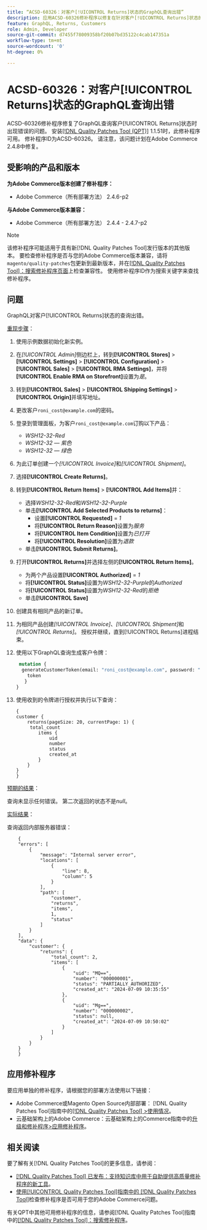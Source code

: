 ```yaml
---
title: “ACSD-60326：对客户[!UICONTROL Returns]状态的GraphQL查询出错”
description: 应用ACSD-60326修补程序以修复在针对客户[!UICONTROL Returns]状态的GraphQL查询中发生错误的Adobe Commerce问题。
feature: GraphQL, Returns, Customers
role: Admin, Developer
source-git-commit: d7455f78009358bf20b07bd35122c4cab147351a
workflow-type: tm+mt
source-wordcount: '0'
ht-degree: 0%

---
```


# ACSD-60326：对客户[!UICONTROL Returns]状态的GraphQL查询出错

ACSD-60326修补程序修复了GraphQL查询客户[!UICONTROL Returns]状态时出现错误的问题。 安装[[!DNL Quality Patches Tool (QPT)]](https://experienceleague.adobe.com/zh-hans/docs/commerce-knowledge-base/kb/announcements/commerce-announcements/magento-quality-patches-released-new-tool-to-self-serve-quality-patches) 1.1.51时，此修补程序可用。 修补程序ID为ACSD-60326。 请注意，该问题计划在Adobe Commerce 2.4.8中修复。

## 受影响的产品和版本

**为Adobe Commerce版本创建了修补程序：**

* Adobe Commerce（所有部署方法） 2.4.6-p2

**与Adobe Commerce版本兼容：**

* Adobe Commerce（所有部署方法） 2.4.4 - 2.4.7-p2

>[!NOTE]
>
>该修补程序可能适用于具有新[!DNL Quality Patches Tool]发行版本的其他版本。 要检查修补程序是否与您的Adobe Commerce版本兼容，请将`magento/quality-patches`包更新到最新版本，并在[[!DNL Quality Patches Tool]：搜索修补程序页面](https://experienceleague.adobe.com/tools/commerce-quality-patches/index.html?lang=zh-Hans)上检查兼容性。 使用修补程序ID作为搜索关键字来查找修补程序。

## 问题

GraphQL对客户[!UICONTROL Returns]状态的查询出错。

<u>重现步骤</u>：

1. 使用示例数据初始化新实例。
1. 在&#x200B;*[!UICONTROL Admin]*&#x200B;侧边栏上，转到&#x200B;**[!UICONTROL Stores]** > **[!UICONTROL Settings]** > **[!UICONTROL Configuration]** > **[!UICONTROL Sales]** > **[!UICONTROL RMA Settings]**，并将&#x200B;**[!UICONTROL Enable RMA on Storefront]**&#x200B;设置为&#x200B;*是*。
1. 转到&#x200B;**[!UICONTROL Sales]** > **[!UICONTROL Shipping Settings]** > **[!UICONTROL Origin]**&#x200B;并填写地址。
1. 更改客户`roni_cost@example.com`的密码。
1. 登录到管理面板，为客户`roni_cost@example.com`订购以下产品：
   * *WSH12-32-Red*
   * *WSH12-32 — 紫色*
   * *WSH12-32 — 绿色*
1. 为此订单创建一个&#x200B;*[!UICONTROL Invoice]*&#x200B;和&#x200B;*[!UICONTROL Shipment]*。
1. 选择&#x200B;**[!UICONTROL Create Returns]**。
1. 转到&#x200B;**[!UICONTROL Return Items]** > **[!UICONTROL Add Items]**&#x200B;并：
   * 选择&#x200B;*WSH12-32-Red*&#x200B;和&#x200B;*WSH12-32-Purple*
   * 单击&#x200B;**[!UICONTROL Add Selected Products to returns]**：
      * 设置&#x200B;**[!UICONTROL Requested]** = *1*
      * 将&#x200B;**[!UICONTROL Return Reason]**&#x200B;设置为&#x200B;*服务*
      * 将&#x200B;**[!UICONTROL Item Condition]**&#x200B;设置为&#x200B;*已打开*
      * 将&#x200B;**[!UICONTROL Resolution]**&#x200B;设置为&#x200B;*退款*
   * 单击&#x200B;**[!UICONTROL Submit Returns]**。
1. 打开&#x200B;**[!UICONTROL Returns]**&#x200B;并选择左侧的&#x200B;**[!UICONTROL Return Items]**。
   * 为两个产品设置&#x200B;**[!UICONTROL Authorized]** = *1*
   * 将&#x200B;**[!UICONTROL Status]**&#x200B;设置为&#x200B;*WSH12-32-Purple*&#x200B;的&#x200B;*Authorized*
   * 将&#x200B;**[!UICONTROL Status]**&#x200B;设置为&#x200B;*WSH12-32-Red*&#x200B;的&#x200B;*拒绝*
   * 单击&#x200B;**[!UICONTROL Save]**
1. 创建具有相同产品的新订单。
1. 为相同产品创建&#x200B;*[!UICONTROL Invoice]*、*[!UICONTROL Shipment]*&#x200B;和&#x200B;*[!UICONTROL Returns]*。 授权并继续，直到[!UICONTROL Returns]进程结束。
1. 使用以下GraphQL查询生成客户令牌：

   ```GraphQL
    mutation {
     generateCustomerToken(email: "roni_cost@example.com", password: "password") {
       token
      }
   }
   ```

1. 使用收到的令牌进行授权并执行以下查询：

   ```
   {
   customer {
       returns(pageSize: 20, currentPage: 1) {
        total_count
           items {
               uid
               number
               status
               created_at
           }
       }
   }
   }
   ```

<u>预期的结果</u>：

查询未显示任何错误。 第二次返回的状态不是&#x200B;*null*。

<u>实际结果</u>：

查询返回内部服务器错误：

```
    {
    "errors": [
        {
            "message": "Internal server error",
            "locations": [
                {
                    "line": 8,
                    "column": 5
                }
            ],
            "path": [
                "customer",
                "returns",
                "items",
                1,
                "status"
            ]
        }
    ],
    "data": {
        "customer": {
            "returns": {
                "total_count": 2,
                "items": [
                    {
                        "uid": "MQ==",
                        "number": "000000001",
                        "status": "PARTIALLY_AUTHORIZED",
                        "created_at": "2024-07-09 10:35:55"
                    },
                    {
                        "uid": "Mg==",
                        "number": "000000002",
                        "status": null,
                        "created_at": "2024-07-09 10:50:02"
                    }
                ]
            }
        }
    }
    } 
```

## 应用修补程序

要应用单独的修补程序，请根据您的部署方法使用以下链接：

* Adobe Commerce或Magento Open Source内部部署： [!DNL Quality Patches Tool]指南中的[[!DNL Quality Patches Tool] >使用情况](/help/tools/quality-patches-tool/usage.md)。
* 云基础架构上的Adobe Commerce：云基础架构上的Commerce指南中的[升级和修补程序>应用修补程序](https://experienceleague.adobe.com/docs/commerce-cloud-service/user-guide/develop/upgrade/apply-patches.html?lang=zh-Hans)。

## 相关阅读

要了解有关[!DNL Quality Patches Tool]的更多信息，请参阅：

* [[!DNL Quality Patches Tool] 已发布：支持知识库中用于自助提供高质量修补程序的新工具](https://experienceleague.adobe.com/zh-hans/docs/commerce-knowledge-base/kb/announcements/commerce-announcements/magento-quality-patches-released-new-tool-to-self-serve-quality-patches)。
* [使用[!UICONTROL Quality Patches Tool]指南中的 [!DNL Quality Patches Tool]](/help/tools/quality-patches-tool/patches-available-in-qpt/check-patch-for-magento-issue-with-magento-quality-patches.md)检查修补程序是否可用于您的Adobe Commerce问题。

有关QPT中其他可用修补程序的信息，请参阅[!DNL Quality Patches Tool]指南中的[[!DNL Quality Patches Tool]：搜索修补程序](https://experienceleague.adobe.com/tools/commerce-quality-patches/index.html?lang=zh-Hans)。
